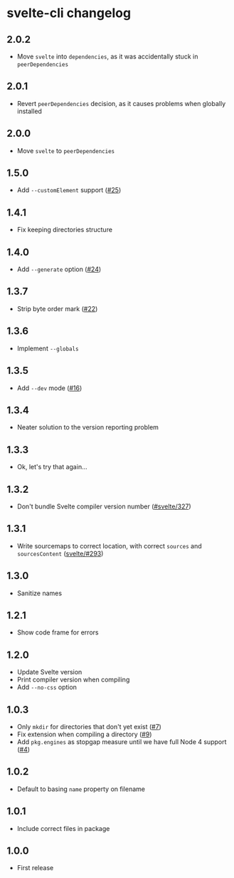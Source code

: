 # svelte-cli changelog

## 2.0.2

* Move `svelte` into `dependencies`, as it was accidentally stuck in `peerDependencies`

## 2.0.1

* Revert `peerDependencies` decision, as it causes problems when globally installed

## 2.0.0

* Move `svelte` to `peerDependencies`

## 1.5.0

* Add `--customElement` support ([#25](https://github.com/sveltejs/svelte-cli/pull/25))

## 1.4.1

* Fix keeping directories structure

## 1.4.0

* Add `--generate` option ([#24](https://github.com/sveltejs/svelte-cli/issues/19))

## 1.3.7

* Strip byte order mark ([#22](https://github.com/sveltejs/svelte-cli/issues/22))

## 1.3.6

* Implement `--globals`

## 1.3.5

* Add `--dev` mode ([#16](https://github.com/sveltejs/svelte-cli/issues/16))

## 1.3.4

* Neater solution to the version reporting problem

## 1.3.3

* Ok, let's try that again...

## 1.3.2

* Don't bundle Svelte compiler version number ([#svelte/327](https://github.com/sveltejs/svelte/issues/327))

## 1.3.1

* Write sourcemaps to correct location, with correct `sources` and `sourcesContent` ([svelte/#293](https://github.com/sveltejs/svelte/issues/293))

## 1.3.0

* Sanitize names

## 1.2.1

* Show code frame for errors

## 1.2.0

* Update Svelte version
* Print compiler version when compiling
* Add `--no-css` option

## 1.0.3

* Only `mkdir` for directories that don't yet exist ([#7](https://github.com/sveltejs/svelte-cli/issues/7))
* Fix extension when compiling a directory ([#9](https://github.com/sveltejs/svelte-cli/issues/9))
* Add `pkg.engines` as stopgap measure until we have full Node 4 support ([#4](https://github.com/sveltejs/svelte-cli/issues/4))

## 1.0.2

* Default to basing `name` property on filename

## 1.0.1

* Include correct files in package

## 1.0.0

* First release
